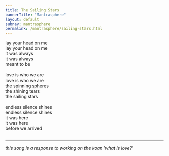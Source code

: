 ```yaml
---          
title: The Sailing Stars  
bannerTitle: "Mantrasphere" 
layout: default
subnav: mantrasphere
permalink: /mantrasphere/sailing-stars.html
---          
```

  
lay your head on me  
lay your head on me  
it was always  
it was always  
meant to be  
   
love is who we are  
love is who we are  
the spinning spheres  
the shining tears  
the sailing stars  
   
endless silence shines  
endless silence shines  
it was here  
it was here  
before we arrived  
   
***  
<em>this song is a response to working on the koan 'what is love?'</em>  
